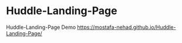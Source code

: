 # Huddle-Landing-Page
Huddle-Landing-Page
Demo
https://mostafa-nehad.github.io/Huddle-Landing-Page/
